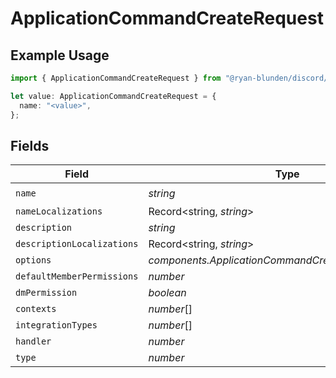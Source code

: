 # ApplicationCommandCreateRequest

## Example Usage

```typescript
import { ApplicationCommandCreateRequest } from "@ryan-blunden/discord/models/components";

let value: ApplicationCommandCreateRequest = {
  name: "<value>",
};
```

## Fields

| Field                                                 | Type                                                  | Required                                              | Description                                           |
| ----------------------------------------------------- | ----------------------------------------------------- | ----------------------------------------------------- | ----------------------------------------------------- |
| `name`                                                | *string*                                              | :heavy_check_mark:                                    | N/A                                                   |
| `nameLocalizations`                                   | Record<string, *string*>                              | :heavy_minus_sign:                                    | N/A                                                   |
| `description`                                         | *string*                                              | :heavy_minus_sign:                                    | N/A                                                   |
| `descriptionLocalizations`                            | Record<string, *string*>                              | :heavy_minus_sign:                                    | N/A                                                   |
| `options`                                             | *components.ApplicationCommandCreateRequestOptions*[] | :heavy_minus_sign:                                    | N/A                                                   |
| `defaultMemberPermissions`                            | *number*                                              | :heavy_minus_sign:                                    | N/A                                                   |
| `dmPermission`                                        | *boolean*                                             | :heavy_minus_sign:                                    | N/A                                                   |
| `contexts`                                            | *number*[]                                            | :heavy_minus_sign:                                    | N/A                                                   |
| `integrationTypes`                                    | *number*[]                                            | :heavy_minus_sign:                                    | N/A                                                   |
| `handler`                                             | *number*                                              | :heavy_minus_sign:                                    | N/A                                                   |
| `type`                                                | *number*                                              | :heavy_minus_sign:                                    | N/A                                                   |